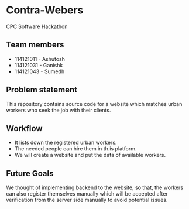 # Contra-Webers
CPC Software Hackathon

## Team members
 - 114121011 - Ashutosh
 - 114121031 - Ganishk
 - 114121043 - Sumedh

## Problem statement
This repository contains source code for a website which
matches urban workers who seek the job with their clients.

## Workflow
 - It lists down the registered urban workers.
 - The needed people can hire them in th.is platform.
 - We will create a website and put the data of available workers.


## Future Goals
We thought of implementing backend to the website, so that,
the workers can also register themselves manually which will
be accepted after verification from the server side manually
to avoid potential issues.

